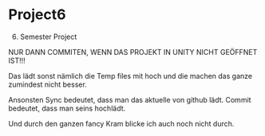 # Project6
6. Semester Project


NUR DANN COMMITEN, WENN DAS PROJEKT IN UNITY NICHT GEÖFFNET IST!!!

Das lädt sonst nämlich die Temp files mit hoch und die machen das ganze zumindest nicht besser.


Ansonsten Sync bedeutet, dass man das aktuelle von github lädt.
Commit bedeutet, dass man seins hochlädt.

Und durch den ganzen fancy Kram blicke ich auch noch nicht durch.
